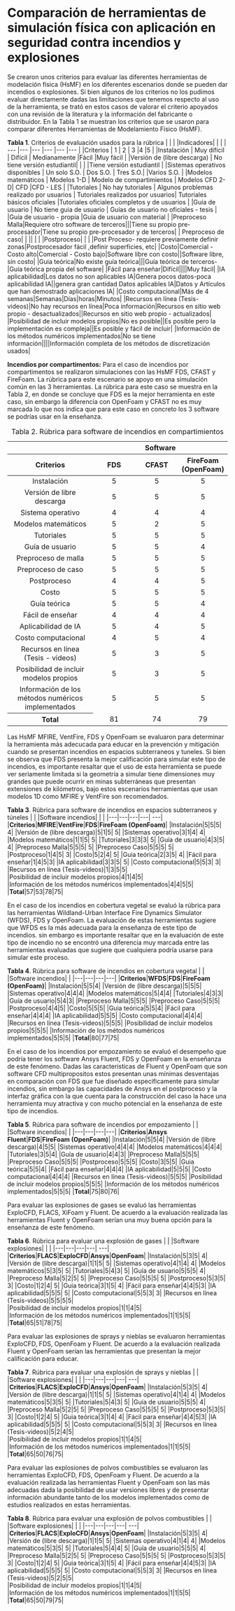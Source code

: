 # Comparación de herramientas de simulación física con aplicación en seguridad contra incendios y explosiones
Se crearon unos criterios para evaluar las diferentes herramientas de modelación física (HsMF) en los diferentes escenarios donde se pueden dar incendios o explosiones. Si bien algunos de los criterios no los pudimos evaluar directamente dadas las limitaciones que tenemos respecto al uso de la herramienta, se trató en estos casos de valorar el criterio apoyados con una revisión de la literatura y la información del fabricante o distribuidor. En la Tabla 1 se muestran los criterios que se usaron para comparar diferentes Herramientas de Modelamiento Físico (HsMF).

**Tabla 1**. Criterios de evaluación usados para la rúbrica
| | | |Indicadores| | |
| --- |--- |--- |--- |--- |--- |
|Criterios | 1 | 2 | 3 |4 |5 |
|Instalación | Muy difícil | Difícil | Medianamente |Fácil |Muy fácil |
|Versión de (libre descarga) | No tiene versión estudiantil|  |  | |Tiene versión estudiantil |
|Sistemas operativos disponibles | Un solo S.O.  | Dos S.O. | Tres S.O.| |Varios S.O. |
|Modelos matemáticos | Modelos 1-D  | Modelo de compartimientos | Modelos CFD 2-D| CFD |CFD - LES |
|Tutoriales | No hay tutoriales  | Algunos problemas realizado por usuarios | Tutoriales realizados por usuarios| Tutoriales básicos oficiales |Tutoriales oficiales completos y de usuarios |
|Guía de usuario | No tiene guia de usuario | Guías de usuario no oficiales - tesis | |Guía de usuario - propia |Guia de usuario con material |
|Preproceso Malla|Requiere otro software de terceros|||Tiene su propio pre-procesador|Tiene su propio pre-procesador y de terceros|
| Preproceso de caso| | || | |
|Postproceso| | | |Post Proceso- requiere previamente definir zonas|Postprocesador fácil ,definir superficies, etc|
|Costo|Comercial - Costo alto|Comercial - Costo bajo|Software libre con costo||Software libre, sin costo|
|Guia teórica|No existe guía teórica|||Guía teórica de terceros-|Guía teórica propia del software|
|Fácil para enseñar|Difícil||||Muy fácil|
|IA aplicabilidad|Los datos no son aplicables IA|Genera pocos datos-poca aplicabilidad IA||genera gran cantidad Datos aplicables IA|Datos y Artículos que han demostrado aplicaciones IA|
|Costo computacional|Más de 4 semanas|Semanas|Días|horas|Minutos|
|Recursos en línea (Tesis-videos)|No hay recursos en línea|Poca información|Recursos en sitio web propio - desactualizados||Recursos en sitio web propio - actualizados|
|Posibilidad de incluir modelos propios|No es posible||Es posible pero la implementación es compleja||Es posible y fácil de incluir|
|Información de los métodos numéricos implementados|No se tiene información||||Información completa de los métodos de discretización usados|

**Incendios por compartimentos:** Para el caso de incendios por compartimentos se realizaron simulaciones con las HsMF FDS, CFAST y FireFoam. La rúbrica para este escenario se apoyo en una simulación común en las 3 herramientas. La rúbrica para este caso se muestra en la Tabla 2, en donde se concluye que FDS es la mejor herramienta en este caso, sin embargo la diferencia con OpenFoam y CFAST no es muy marcada lo que nos indica que para este caso en concreto los 3 software se podrías usar en la enseñanza.

<table style="width: 100%; text-align: center;">
  <caption>Tabla 2. Rúbrica para software de incendios en compartimientos</caption>
  <thead>
    <tr>
      <th width="40%"></th>
      <th colspan="3" width="20%">Software</th>
    </tr>
    <tr>
      <th scope="col">Criterios</th>
      <th scope="col" width="20%">FDS</th>
      <th scope="col" width="20%">CFAST</th>
      <th scope="col" width="20%">FireFoam (OpenFoam)</th>
    </tr>
  </thead>
  <tbody>
    <tr>
      <td scope="row">Instalación</td><td>5</td><td>5</td><td>5</td>
    </tr>
    <tr>
      <td scope="row">Versión de libre descarga</td><td>5</td><td>5</td><td>5</td>
    </tr>
    <tr>
      <td scope="row">Sistema operativo</td><td>4</td><td>4</td><td>4</td>
    </tr>
    <tr>
      <td scope="row">Modelos matemáticos</td><td>5</td><td>2</td><td>5</td>
    </tr>
    <tr>
      <td scope="row">Tutoriales</td><td>5</td><td>5</td><td>5</td>
    </tr>
    <tr>
      <td scope="row">Guía de usuario</td><td>5</td><td>5</td><td>4</td>
    </tr>
    <tr>
      <td scope="row">Preproceso de malla</td><td>5</td><td>5</td><td>5</td>
    </tr>
    <tr>
      <td scope="row">Preproceso de caso</td><td>5</td><td>5</td><td>5</td>
    </tr>
    <tr>
      <td scope="row">Postproceso</td><td>4</td><td>4</td><td>5</td>
    </tr>
    <tr>
      <td scope="row">Costo</td><td>5</td><td>5</td><td>5</td>
    </tr>
    <tr>
      <td scope="row">Guía teórica</td><td>5</td><td>5</td><td>4</td>
    </tr>
    <tr>
      <td scope="row">Fácil de enseñar</td><td>4</td><td>4</td><td>4</td>
    </tr>
    <tr>
      <td scope="row">Aplicabilidad de IA</td><td>5</td><td>4</td><td>5</td>
    </tr>
    <tr>
      <td scope="row">Costo computacional</td><td>4</td><td>5</td><td>4</td>
    </tr>
    <tr>
      <td scope="row">Recursos en línea (Tesis - videos)</td><td>5</td><td>3</td><td>5</td>
    </tr>
    <tr>
      <td scope="row">Posibilidad de incluir modelos propios</td><td>5</td><td>3</td><td>5</td>
    </tr>
    <tr>
      <td scope="row">Información de los métodos numéricos implementados</td><td>5</td><td>5</td><td>5</td>
    </tr>
    <tr>
      <th scope="row">Total</th><td>81</td><td>74</td><td>79</td>
    </tr>
  </tbody>
</table>

Las HsMF MFIRE, VentFire, FDS y OpenFoam se evaluaron para determinar la herramienta más adecucada para educar en la prevención y mitigación cuando se presentan incendios en espacios subterraneos y tuneles. Si bien se observa que FDS presenta la mejor calificación para simular este tipo de incendios, es importante resaltar que el uso de esta herramienta se puede ver seriamente limitada si la geometría a simular tiene dimensiones muy grandes que puede ocurrir en minas subterráneas que presentan extensiones de kilómetros, bajo estos escenarios herramientas que usan modelos 1D como MFIRE y VentFire son recomendados.

**Tabla 3**. Rúbrica para software de incendios en espacios subterraneos y túneles
| | |Software incendios| | | 
|---|---|---|---| ---|
|**Criterios**|**MFIRE**|**VentFire**|**FDS**|**FireFoam (OpenFoam)**| 
|Instalación|5|5|5| 4| 
|Versión de (libre descarga)|5|1|5| 5| 
|Sistemas operativo|3|1|4| 4| 
|Modelos matemáticos|1|1|5| 5| 
|Tutoriales|3|3|3| 5| 
|Guía de usuario|4|3|5| 4| 
|Preproceso Malla|5|5|5| 5| 
|Preproceso Caso|5|5|5| 5| 
|Postproceso|1|4|5| 3| 
|Costo|5|2|4| 5| 
|Guia teórica|2|3|5| 4| 
|Fácil para enseñar|1|4|5|3| 
|IA aplicabilidad|3|3|5| 5| 
|Costo computacional|5|5|3| 3| 
|Recursos en línea (Tesis-videos)|1|3|5|5|  
|Posibilidad de incluir modelos propios|4|1|4|5|  
|Información de los métodos numéricos implementados|4|4|5|5|  
|**Total**|57|53|78|75| 

En el caso de los incendios en cobertura vegetal se evaluó la rúbrica para las herramientas Wildland-Urban Interface Fire Dynamics Simulator (WFDS), FDS y OpenFoam. La evaluación de estas herramientas sugiere que WFDS es la más adecuada para la enseñanza de este tipo de incendios. sin embargo es importante resaltar que en la evaluación de este tipo de incendio no se encontró una diferencia muy marcada entre las herramientas evaluadas que sugiere que cualquiera podría usarse para simular este proceso.

**Tabla 4**. Rúbrica para software de incendios en cobertura vegetal
| | |Software incendios| | 
|---|---|---|---| 
|**Criterios**|**WFDS**|**FDS**|**FireFoam (OpenFoam)**| 
|Instalación|5|5|4| 
|Versión de (libre descarga)|5|5|5| 
|Sistemas operativo|4|4|4| 
|Modelos matemáticos|5|4|4| 
|Tutoriales|4|3|3| 
|Guía de usuario|5|4|3| 
|Preproceso Malla|5|5|5| 
|Preproceso Caso|5|5|5| 
|Postproceso|4|4|5| 
|Costo|5|5|5| 
|Guia teórica|5|5|4| 
|Fácil para enseñar|4|4|4| 
|IA aplicabilidad|5|5|5| 
|Costo computacional|4|4|4| 
|Recursos en línea (Tesis-videos)|5|5|5| 
|Posibilidad de incluir modelos propios|5|5|5| 
|Información de los métodos numéricos implementados|5|5|5| 
|**Total**|80|77|75| 

En el caso de los incendios por empozamiento se evaluó el desempeño que podría tener los software Ansys Fluent, FDS y OpenFoam en la enseñanza de este fenómeno. Dadas las caracteristicas de Fluent y OpenFoam que son software CFD multipropositos estos presentan unas mínimas desventajas en comparación con FDS que fue diseñado especificamente para simular incendios, sin embargo las capacidades de Ansys en el postproceso y la interfaz gráfica con la que cuenta para la construcción del caso la hace una herramienta muy atractiva y con mucho potencial en la enseñanza de este tipo de incendios.

**Tabla 5**. Rúbrica para software de incendios por empozamiento
| | |Software incendios| | 
|---|---|---|---| 
|**Criterios**|**Ansys Fluent**|**FDS**|**FireFoam (OpenFoam)**| 
|Instalación|5|5|4| 
|Versión de (libre descarga)|4|5|5| 
|Sistemas operativo|4|4|4| 
|Modelos matemáticos|4|4|4| 
|Tutoriales|3|5|4| 
|Guía de usuario|4|4|3| 
|Preproceso Malla|5|5|5| 
|Preproceso Caso|5|5|5| 
|Postproceso|5|5|5| 
|Costo|3|5|5| 
|Guia teórica|5|5|4| 
|Fácil para enseñar|4|4|4| 
|IA aplicabilidad|5|5|5| 
|Costo computacional|4|4|4| 
|Recursos en línea (Tesis-videos)|5|5|5| 
|Posibilidad de incluir modelos propios|5|5|5| 
|Información de los métodos numéricos implementados|5|5|5| 
|**Total**|75|80|76| 

Para evaluar las explosiones de gases se evaluó las herramientas ExploCFD, FLACS, XiFoam y Fluent. De acuerdo a la evaluación realizada las herramientas Fluent y OpenFoam serían una muy buena opción para la enseñanza de este fenómeno.

**Tabla 6**. Rúbrica para evaluar una explosión de gases
| | |Software explosiones| | | 
|---|---|---|---| ---|
|**Criterios**|**FLACS**|**ExploCFD**|**Ansys**|**OpenFoam**| 
|Instalación|5|3|5| 4| 
|Versión de (libre descarga)|1|1|5| 5| 
|Sistemas operativo|4|1|4| 4| 
|Modelos matemáticos|5|3|5| 5| 
|Tutoriales|5|4|3| 5| 
|Guía de usuario|5|5|5| 4| 
|Preproceso Malla|5|2|5| 5| 
|Preproceso Caso|5|5|5| 5| 
|Postproceso|5|3|5| 3| 
|Costo|1|2|4| 5| 
|Guia teórica|3|1|5| 4| 
|Fácil para enseñar|4|4|5|3| 
|IA aplicabilidad|5|5|5| 5| 
|Costo computacional|5|5|3| 3| 
|Recursos en línea (Tesis-videos)|5|5|5|5|  
|Posibilidad de incluir modelos propios|1|1|4|5|  
|Información de los métodos numéricos implementados|1|1|5|5|  
|**Total**|65|51|78|75| 

Para evaluar las explosiones de sprays y nieblas se evaluaron herramientas ExploCFD, FDS, OpenFoam y Fluent. De acuerdo a la evaluación realizada Fluent y OpenFoam serían las herramientas que presentan la mejor calificación para educar.

**Tabla 7**. Rúbrica para evaluar una explosión de sprays y nieblas
| | |Software explosiones| | | 
|---|---|---|---| ---|
|**Criterios**|**FLACS**|**ExploCFD**|**Ansys**|**OpenFoam**| 
|Instalación|5|3|5| 4| 
|Versión de (libre descarga)|1|1|5| 5| 
|Sistemas operativo|4|1|4| 4| 
|Modelos matemáticos|5|3|5| 5| 
|Tutoriales|5|4|3| 5| 
|Guía de usuario|5|5|5| 4| 
|Preproceso Malla|5|2|5| 5| 
|Preproceso Caso|5|5|5| 5| 
|Postproceso|5|3|5| 3| 
|Costo|1|2|4| 5| 
|Guia teórica|3|1|4| 4| 
|Fácil para enseñar|4|4|5|3| 
|IA aplicabilidad|5|5|5| 5| 
|Costo computacional|5|5|3| 3| 
|Recursos en línea (Tesis-videos)|5|2|4|5|  
|Posibilidad de incluir modelos propios|1|1|4|5|  
|Información de los métodos numéricos implementados|1|1|5|5|  
|**Total**|65|50|76|75| 

Para evaluar las explosiones de polvos combustibles se evaluaron las herramientas ExploCFD, FDS, OpenFoam y Fluent. De acuerdo a la evaluación realizada las herramientas Fluent y OpenFoam son las más adecuadas dada la posibilidad de usar versiones libres y de presentar información abundante tanto de los modelos implementados como de estudios realizados en estas herramientas.

**Tabla 8**. Rúbrica para evaluar una explosión de polvos combustibles
| | |Software explosiones| | | 
|---|---|---|---| ---|
|**Criterios**|**FLACS**|**ExploCFD**|**Ansys**|**OpenFoam**| 
|Instalación|5|3|5| 4| 
|Versión de (libre descarga)|1|1|5| 5| 
|Sistemas operativo|4|1|4| 4| 
|Modelos matemáticos|5|3|5| 5| 
|Tutoriales|5|4|4| 5| 
|Guía de usuario|5|5|5| 4| 
|Preproceso Malla|5|2|5| 5| 
|Preproceso Caso|5|5|5| 5| 
|Postproceso|5|3|5| 3| 
|Costo|1|2|4| 5| 
|Guia teórica|3|1|5| 4| 
|Fácil para enseñar|4|4|5|3| 
|IA aplicabilidad|5|5|5| 5| 
|Costo computacional|5|5|3| 3| 
|Recursos en línea (Tesis-videos)|5|2|5|5|  
|Posibilidad de incluir modelos propios|1|1|4|5|  
|Información de los métodos numéricos implementados|1|1|5|5|  
|**Total**|65|50|79|75| 
